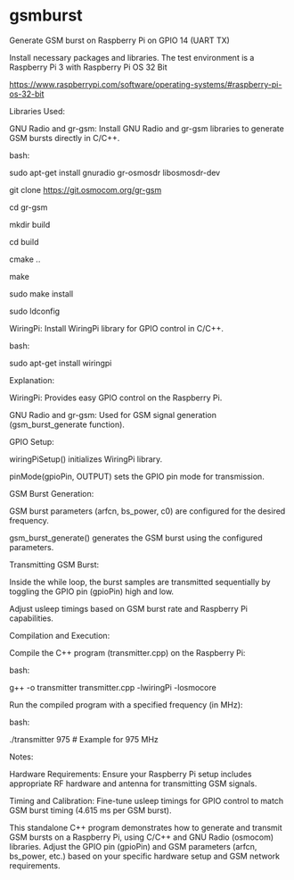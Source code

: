 # gsmburst
Generate GSM burst on Raspberry Pi on GPIO 14 (UART TX)

Install necessary packages and libraries. The test environment is a Raspberry Pi 3 with Raspberry Pi OS 32 Bit

https://www.raspberrypi.com/software/operating-systems/#raspberry-pi-os-32-bit

Libraries Used:

GNU Radio and gr-gsm: Install GNU Radio and gr-gsm libraries to generate GSM bursts directly in C/C++.



bash:

sudo apt-get install gnuradio gr-osmosdr libosmosdr-dev

git clone https://git.osmocom.org/gr-gsm

cd gr-gsm

mkdir build

cd build

cmake ..

make

sudo make install

sudo ldconfig


WiringPi: Install WiringPi library for GPIO control in C/C++.

bash:

sudo apt-get install wiringpi

Explanation:

WiringPi: Provides easy GPIO control on the Raspberry Pi.

GNU Radio and gr-gsm: Used for GSM signal generation (gsm_burst_generate function).

GPIO Setup:

wiringPiSetup() initializes WiringPi library.

pinMode(gpioPin, OUTPUT) sets the GPIO pin mode for transmission.

GSM Burst Generation:


GSM burst parameters (arfcn, bs_power, c0) are configured for the desired frequency.

gsm_burst_generate() generates the GSM burst using the configured parameters.

Transmitting GSM Burst:

Inside the while loop, the burst samples are transmitted sequentially by toggling the GPIO pin (gpioPin) high and low.

Adjust usleep timings based on GSM burst rate and Raspberry Pi capabilities.

Compilation and Execution:

Compile the C++ program (transmitter.cpp) on the Raspberry Pi:

bash:

g++ -o transmitter transmitter.cpp -lwiringPi -losmocore


Run the compiled program with a specified frequency (in MHz):


bash:

./transmitter 975  # Example for 975 MHz


Notes:

Hardware Requirements: Ensure your Raspberry Pi setup includes appropriate RF hardware and antenna for transmitting GSM signals.

Timing and Calibration: Fine-tune usleep timings for GPIO control to match GSM burst timing (4.615 ms per GSM burst).

This standalone C++ program demonstrates how to generate and transmit GSM bursts on a Raspberry Pi, using C/C++ and GNU Radio (osmocom) libraries. Adjust the GPIO pin (gpioPin) and GSM parameters (arfcn, bs_power, etc.) based on your specific hardware setup and GSM network requirements.
